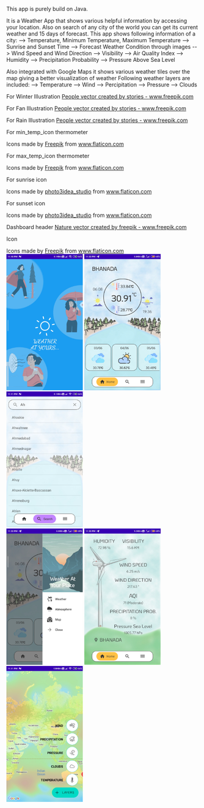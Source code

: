 This app is purely build on Java.

It is a Weather App that shows various helpful information by accessing your location.
Also on search of any city of the world you can get its current weather and 15 days of forecast.
This app shows following information of a city:
--> Temperature, Minimum Temperature, Maximum Temperature
--> Sunrise and Sunset Time
--> Forecast Weather Condition through images
--> Wind Speed and Wind Direction
--> Visibility
--> Air Quality Index
--> Humidity
--> Precipitation Probability
--> Pressure Above Sea Level

Also integrated with Google Maps it shows various weather tiles over the map giving a better visualization of weather
Following weather layers are included:
--> Temperature
--> Wind
--> Percipitation
--> Pressure
--> Clouds

For Winter Illustration
<a href='https://www.freepik.com/vectors/people'>People vector created by stories - www.freepik.com</a>

For Fan Illustration
<a href='https://www.freepik.com/vectors/people'>People vector created by stories - www.freepik.com</a>

For Rain Illustration
<a href='https://www.freepik.com/vectors/people'>People vector created by stories - www.freepik.com</a>

For min_temp_icon thermometer
<div>Icons made by <a href="https://www.freepik.com" title="Freepik">Freepik</a> from <a href="https://www.flaticon.com/" title="Flaticon">www.flaticon.com</a></div>

For max_temp_icon thermometer
<div>Icons made by <a href="https://www.freepik.com" title="Freepik">Freepik</a> from <a href="https://www.flaticon.com/" title="Flaticon">www.flaticon.com</a></div>

For sunrise icon
<div>Icons made by <a href="" title="photo3idea_studio">photo3idea_studio</a> from <a href="https://www.flaticon.com/" title="Flaticon">www.flaticon.com</a></div>

For sunset icon
<div>Icons made by <a href="" title="photo3idea_studio">photo3idea_studio</a> from <a href="https://www.flaticon.com/" title="Flaticon">www.flaticon.com</a></div>

Dashboard header
<a href='https://www.freepik.com/vectors/nature'>Nature vector created by freepik - www.freepik.com</a>

Icon
<div>Icons made by <a href="https://www.freepik.com" title="Freepik">Freepik</a> from <a href="https://www.flaticon.com/" title="Flaticon">www.flaticon.com</a></div>


<!DOCTYPE html>
<html>
<body>
<div>
<img src="https://github.com/Mohit-Kumar23/WeatherApplication/blob/main/screenshots_app/1_splashScreen.jpg" width="200">
<img src="https://github.com/Mohit-Kumar23/WeatherApplication/blob/main/screenshots_app/2_homeWeatherScreen.jpg" width="200">
<img src="https://github.com/Mohit-Kumar23/WeatherApplication/blob/main/screenshots_app/3_searchScreen.jpg" width="200">
</div>
<div>  
<img src="https://github.com/Mohit-Kumar23/WeatherApplication/blob/main/screenshots_app/4_dashboard.jpg" width="200">
<img src="https://github.com/Mohit-Kumar23/WeatherApplication/blob/main/screenshots_app/5_atmosphereScreen.jpg" width="200">
<img src="https://github.com/Mohit-Kumar23/WeatherApplication/blob/main/screenshots_app/6_mapTilesScreen.jpg" width="200">
</div>
</body>
</html>

